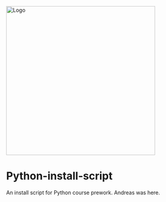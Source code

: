<img alt="Logo" src="http://coderslab.pl/svg/logo-coderslab.svg" width="400">

# Python-install-script

An install script for Python course prework.
Andreas was here.

